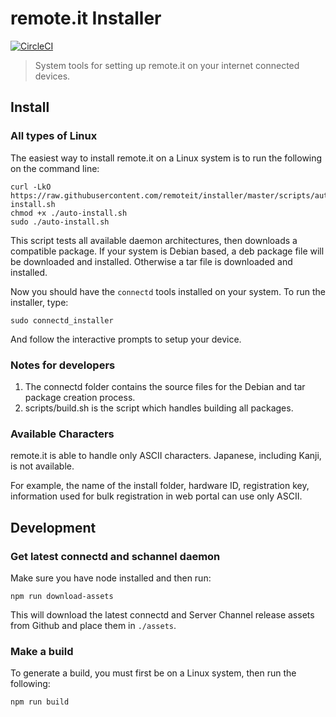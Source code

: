 # remote.it Installer

[![CircleCI](https://circleci.com/gh/remoteit/installer.svg?style=svg&circle-token=51d69d01d1536ee58ad7ddf3ae927811416fee63)](https://circleci.com/gh/remoteit/installer)

> System tools for setting up remote.it on your internet connected devices.

## Install

### All types of Linux

The easiest way to install remote.it on a Linux system is to run the following on the command line:

```
curl -LkO https://raw.githubusercontent.com/remoteit/installer/master/scripts/auto-install.sh
chmod +x ./auto-install.sh
sudo ./auto-install.sh
```
This script tests all available daemon architectures, then downloads a compatible package.  If your system is Debian based, a deb package file will be downloaded and installed.  Otherwise a tar file is downloaded and installed.

Now you should have the `connectd` tools installed on your system. To run the installer, type:

```
sudo connectd_installer
```

And follow the interactive prompts to setup your device.


### Notes for developers

1. The connectd folder contains the source files for the Debian and tar package creation process.
2. scripts/build.sh is the script which handles building all packages.

### Available Characters

remote.it is able to handle only ASCII characters. Japanese, including Kanji, is not available.

For example, the name of the install folder, hardware ID, registration key, information used for bulk registration in web portal can use only ASCII.

## Development

### Get latest connectd and schannel daemon

Make sure you have node installed and then run:

```shell
npm run download-assets
```

This will download the latest connectd and Server Channel release assets from Github and place them in `./assets`.

### Make a build

To generate a build, you must first be on a Linux system, then run the following:

```shell
npm run build
```
